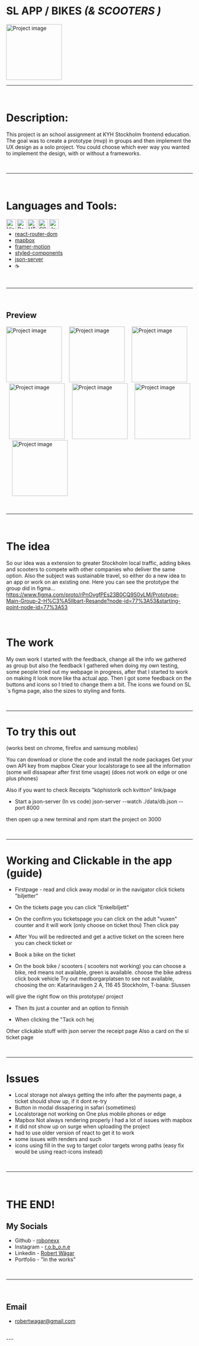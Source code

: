 # __SL APP / BIKES__  _(& SCOOTERS )_

<img src="readme/preview.gif" alt="Project image" width="150">



----
</br>

#  __Description:__

This project is an school assignment at KYH Stockholm frontend education. 
The goal was to create a prototype (mvp) in groups and then implement the UX design as a solo project.
You could choose which ever way you wanted to implement the design, with or without a frameworks.


</br>


---
</br>

# __Languages and Tools:__
[<img align="left" alt="Visual Studio Code" width="26px" src="https://raw.githubusercontent.com/github/explore/80688e429a7d4ef2fca1e82350fe8e3517d3494d/topics/visual-studio-code/visual-studio-code.png" />][vscode]
[<img align="left" alt="React" width="26px" src="https://raw.githubusercontent.com/github/explore/80688e429a7d4ef2fca1e82350fe8e3517d3494d/topics/react/react.png" />][react-js]
[<img align="left" alt="HTML5" width="26px" src="https://raw.githubusercontent.com/github/explore/80688e429a7d4ef2fca1e82350fe8e3517d3494d/topics/html/html.png" />][html]
[<img align="left" alt="CSS3" width="26px" src="https://raw.githubusercontent.com/github/explore/80688e429a7d4ef2fca1e82350fe8e3517d3494d/topics/css/css.png" />][css]
[<img align="left" alt="JavaScript" width="26px" src="https://raw.githubusercontent.com/github/explore/80688e429a7d4ef2fca1e82350fe8e3517d3494d/topics/javascript/javascript.png" />][javascript]
</br>

- [react-router-dom]
- [mapbox]  
- [framer-motion]
- [styled-components]
- [json-server]
- ☕

</br>

---
</br>

##  __Preview__


<img src="readme/firstpage.jpg" alt="Project image" width="150"> &nbsp; &nbsp;
<img src="readme/ticketspage.jpg" alt="Project image" width="150"> &nbsp; &nbsp;
<img src="readme/confirming_tickets.jpg" alt="Project image" width="150"> &nbsp; &nbsp;
<img src="readme/payment.jpg" alt="Project image" width="150"> &nbsp; &nbsp;
<img src="readme/validticket.jpg" alt="Project image" width="150"> &nbsp; &nbsp;
<img src="readme/choose_a_vechicle.jpg" alt="Project image" width="150"> &nbsp; &nbsp;
<img src="readme/ongoing_ride.jpg" alt="Project image" width="150"> &nbsp; &nbsp;

</br>

---
</br>


# The idea 

So our idea was a extension to greater Stockholm local traffic, adding bikes and scooters to compete with other companies who deliver the same option.
Also the subject was sustainable travel, so either do a new idea to an app or work on an existing one.
Here you can see the prototype the group did in figma...
https://www.figma.com/proto/rPnOvgfPEs23B0CQ9S0yLM/Prototype-Main-Group-2-H%C3%A5llbart-Resande?node-id=77%3A53&starting-point-node-id=77%3A53

</br>

# The work

My own work I started with the feedback, change all the info we gathered as group but also the feedback I gathered when doing my own testing, some people tried out my webpage in progress, after that I started to work on making it look more like tha actual app. 
Then I got some feedback on the buttons and icons so I tried to change them a bit.
The icons we found on SL´s figma page, also the sizes to styling and fonts.

</br>

---

# __To try this out__

(works best on chrome, firefox and samsung mobiles)

You can download or clone the code and install the node packages
Get your own API key from mapbox
Clear your localstorage to see all the information (some will dissapear after first time usage)
(does not work on edge or one plus phones)

Also if you want to check Receipts "köphistorik och kvitton" link/page 
- Start a json-server
(In vs code)
json-server --watch ./data/db.json --port 8000

 then open up a  new terminal and npm start the project on 3000

 </br>
 
 ---

# Working and Clickable in the app (guide)

- Firstpage - read and click away modal or
in the navigator click tickets "biljetter"

- On the tickets page you can click "Enkelbiljett"

- On the confirm you ticketspage you can click on the adult "vuxen" counter and it will work (only choose on ticket thou)
Then click pay

- After You will be redirected and get a active ticket on the screen here you can
check ticket or
- Book a bike on the ticket

- On the book bike / scooters ( scooters not working) 
you can choose a bike, red means not available, green is available. choose the bike adress click book vehicle
Try out medborgarplatsen to see not available, choosing the on:
Katarinavägen 2 A, 116 45 Stockholm,
T-bana: Slussen 

will give the right flow on this prototype/ project

- Then its just a counter and an option to finnish

- When clicking the "Tack och hej

Other clickable stuff with json server the receipt page
Also a card on the sl ticket page

</br>

---

# Issues

- Local storage not always getting the info after the payments page, a ticket should show up, if it dont re-try
- Button in modal dissapering in safari (sometimes)
- Localstorage not working on One plus mobile phones or edge
- Mapbox Not always rendering properly I had a lot of issues with mapbox
- it did not show up on surge when uploading the project
- had to use older version of react to get it to work
- some issues with renders and such
- icons using fill in  the svg to target color targets wrong paths (easy fix would be using react-icons instead)

</br>

---

</br>

# __THE END!__


## __My Socials__

- Github - [robonexx](https://github.com/robonexx)
- Instagram - [r.o.b_o.n.e](https://www.instagram.com/r.o.b_o.n.e/)
- Linkedin - [Robert Wägar](https://www.linkedin.com/in/robert-w%C3%A4gar-1b4661139/)
- Portfolio - "In the works"

</br>

--- 
</br>

## __Email__
- robertwagar@gmail.com

</br>
---
</br>


[vscode]: https://code.visualstudio.com/
[react-js]: https://reactjs.org/ 
[javascript]: https://developer.mozilla.org/en-US/docs/Web/JavaScript
[react-router-dom]: https://reactrouter.com/web/guides/quick-start
[framer-motion]: https://www.framer.com/motion/
[mapbox]: https://www.mapbox.com/
[html]: https://www.w3schools.com/html/
[css]: https://www.w3.org/Style/CSS/Overview.en.html
[styled-components]: https://styled-components.com/
[localstorage]: https://developer.mozilla.org/en-US/docs/Web/API/Window/localStorage
[json-server]: https://newbedev.com/javascript-how-to-install-json-server-in-vscode-code-example





